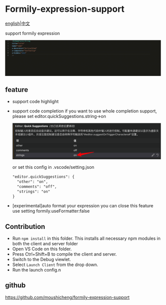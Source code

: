 # Formily-expression-support

[english](https://github.com/moushicheng/formily-expression-support/blob/master/README.md)|[中文](https://github.com/moushicheng/formily-expression-support/blob/master/README_CN.md)

support formily expression

![Alt text](https://github.com/moushicheng/formily-expression-support/blob/master/assets/preview.gif?raw=true)

## feature

- support code highlight
- support code completion
  if you want to use whole completion support, please set editor.quickSuggestions.string->on

  ![Alt text](https://github.com/moushicheng/formily-expression-support/blob/master/assets/image.png?raw=true)

  or set this config in .vscode/setting.json

  ```
  "editor.quickSuggestions": {
    "other": "on",
    "comments": "off",
    "strings": "on"
  }
  ```

- [experimental]auto format your expression
you can close this feature use setting formily.useFormatter:false

## Contribution

- Run `npm install` in this folder. This installs all necessary npm modules in both the client and server folder
- Open VS Code on this folder.
- Press Ctrl+Shift+B to compile the client and server.
- Switch to the Debug viewlet.
- Select `Launch Client` from the drop down.
- Run the launch config.n

## github

https://github.com/moushicheng/formily-expression-support
